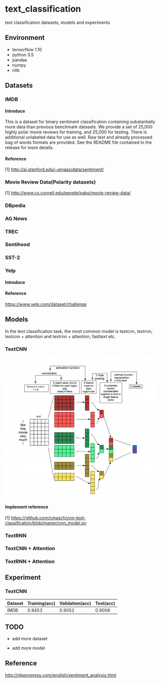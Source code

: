 # text_classification

text classification datasets, models and experiments

## Environment

- tensorflow 1.10
- python 3.5
- pandas
- numpy
- nltk

## Datasets

### IMDB

#### Introduce

This is a dataset for binary sentiment classification containing substantially more data than previous benchmark datasets. We provide a set of 25,000 highly polar movie reviews for training, and 25,000 for testing. There is additional unlabeled data for use as well. Raw text and already processed bag of words formats are provided. See the README file contained in the release for more details.

#### Reference

[1] http://ai.stanford.edu/~amaas/data/sentiment/


### Movie Review Data(Polarity datasets)



[1] http://www.cs.cornell.edu/people/pabo/movie-review-data/

### DBpedia


### AG News

### TREC

### Sentihood

### SST-2



### Yelp

#### Introduce

#### Reference

https://www.yelp.com/dataset/challenge

## Models

In the text classification task, the most common model is textcnn, textrnn, textcnn + attention and textrnn + attention, fasttext etc.

### TextCNN

![text cnn](./assert/text_cnn_model.png)


#### Implement reference

[1] https://github.com/cmasch/cnn-text-classification/blob/master/cnn_model.py

### TextRNN



### TextCNN + Attention


### TextRNN + Attention


## Experiment

### TextCNN


| Dataset | Training(acc) | Validation(acc) | Test(acc) |
|---|---|---|---|
| IMDB | 0.9453 | 0.9052 | 0.9006 |







## TODO

- add more dataset

- add more model


## Reference



http://nlpprogress.com/english/sentiment_analysis.html



